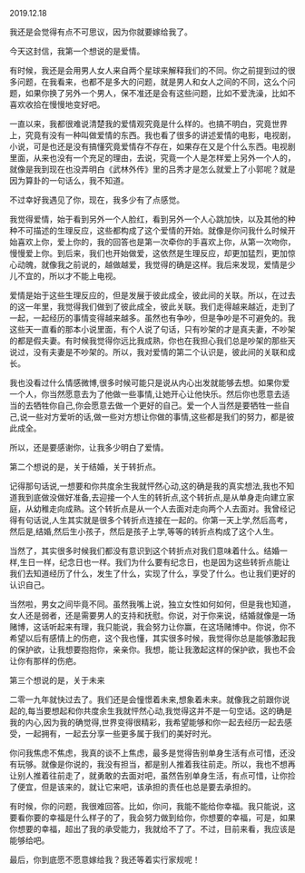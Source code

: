 2019.12.18


我还是会觉得有点不可思议，因为你就要嫁给我了。

今天这封信，我第一个想说的是爱情。

有时候，我还是会用男人女人来自两个星球来解释我们的不同。你之前提到过的很多问题，在我看来，也都不是多大的问题，就是男人和女人之间的不同，这么个问题，如果你换了另外一个男人，保不准还是会有这些问题，比如不爱洗澡，比如不喜欢收拾在慢慢地变好吧。

一直以来，我都很难说清楚我的爱情观究竟是什么样的。也搞不明白，究竟世界上，究竟有没有一种叫做爱情的东西。我也看了很多的讲述爱情的电影，电视剧，小说，可是也还是没有搞懂究竟爱情存不存在，如果存在又是个什么东西。电视剧里面，从来也没有一个充足的理由，去说，究竟一个人是怎样爱上另外一个人的，就像是我到现在也没弄明白《武林外传》里的吕秀才是怎么就爱上了小郭呢？就是因为算卦的一句话么，我不知道。

不过幸好我遇见了你，现在，我多少有了点感觉。

我觉得爱情，始于看到另外一个人脸红，看到另外一个人心跳加快，以及其他的种种不可描述的生理反应，这些都构成了这个爱情的开始。就像是你问我什么时候开始喜欢上你，爱上你的，我的回答也是第一次牵你的手喜欢上你，从第一次吻你，慢慢爱上你。到后来，我们也开始做爱，这依然是生理反应，却更加猛烈，更加惊心动魄，就像我之前说的，越做越爱，我觉得的确是这样。我后来发现，爱情是少儿不宜的，所以才不能上电视。

爱情是始于这些生理反应的，但是发展于彼此成全，彼此间的关联。所以，在过去的这一年里，我觉得我们做到了彼此成全，彼此关联。我们走得越来越近，走到了一起，一起经历的事情变得越来越多。虽然也有争吵，但是争吵是不可避免的。我这些天一直看的那本小说里面，有个人说了句话，只有吵架的才是真夫妻，不吵架的都是假夫妻。有时候我觉得你远比我成熟，你也在我担心我们总是吵架的那些天说过，没有夫妻是不吵架的。所以，我对爱情的第二个认识是，彼此间的关联和成长。

我也没看过什么情感微博,很多时候可能只是说从内心出发就能够去想。如果你爱一个人，你当然愿意去为了他做一些事情,让她开心让他快乐。然后你也愿意去适当的去牺牲你自己,你会愿意去做一个更好的自己。爱一个人当然是要牺牲一些自己,说一些对方爱听的话,做一些对方想让你做的事情,这些都是我们的努力，都是彼此成全。


所以，还是要感谢你，让我多少明白了爱情。


第二个想说的是，关于结婚，关于转折点。

记得那句话说,一想要和你共度余生我就怦然心动,这的确是我的真实想法,我也不知道我到底做没做好准备,去迎接一个人生的转折点,这个转折点,是从单身走向建立家庭，从幼稚走向成熟。这个转折点是从一个人去面对走向两个人去面对。我曾经记得有句话说,人生其实就是很多个转折点连接在一起的。你第一天上学,然后高考，然后是,结婚,然后生小孩子，然后是孩子上学,等等的转折点构成了这个人生。

当然了，其实很多时候我们都没有意识到这个转折点对我们意味着什么。结婚一样,生日一样，纪念日也一样。我们为什么要有纪念日，也是因为这些转折点能让我们去知道经历了什么，发生了什么，实现了什么，享受了什么。也让我们更好的认识自己。

当然啦，男女之间毕竟不同。虽然我嘴上说，独立女性如何如何，但是我也知道，女人还是弱者，还是需要男人的支持和抚慰。你说，对于你来说，结婚就像是一场赌博，这话听起来有理，我只能说，我会努力让你赢，在这场赌博中。你说，你不希望以后有感情上的伤疤，这个我也懂，其实很多时候，我觉得你总是能够激起我的保护欲，让我想要抱抱你，亲亲你。我想，能让我激起这样的保护欲，我也不会让你有那样的伤疤。



第三个想说的是，关于未来

二零一九年就快过去了。我们还是会憧憬着未来,想象着未来。就像我之前跟你说起的,每当要想起和你共度余生我就怦然心动,我觉得这并不是一句空话。这的确是我的内心,因为我的确觉得,世界变得很精彩，我希望能够和你一起去经历一起去感受，一起拥有，一起去分享一些更多属于我们的美好时光。


你问我焦虑不焦虑，我真的谈不上焦虑，最多是觉得告别单身生活有点可惜，还没有玩够。就像是你说的，我没有担当，都是别人推着我往前走。所以，我也不想再让别人推着往前走了，就勇敢的去面对吧，虽然告别单身生活，有点可惜，让你捡了便宜，但是该来的，就让它来吧，该承担的责任也总是要去承担的。

有时候，你的问题，我很难回答。比如，你问，我能不能给你幸福。我只能说，这要看你要的幸福是什么样子的了，我会努力做到给你，你想要的幸福，可是，如果你想要的幸福，超出了我的承受能力，我就给不了了。不过，目前来看，我应该是能够给吧。


最后，你到底愿不愿意嫁给我？我还等着实行家规呢！